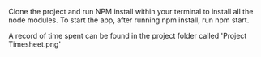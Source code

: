 Clone the project and run NPM install within your terminal to install all the node modules. 
To start the app, after running npm install, run npm start.

A record of time spent can be found in the project folder called 'Project Timesheet.png'
